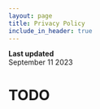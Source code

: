```yaml
---
layout: page
title: Privacy Policy
include_in_header: true
---
```


**Last updated**  
September 11 2023

# TODO

